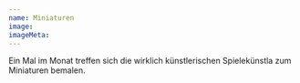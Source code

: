 ```yaml
---
name: Miniaturen
image:
imageMeta:
---
```

Ein Mal im Monat treffen sich die wirklich künstlerischen Spielekünstla zum Miniaturen bemalen.